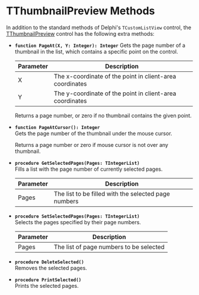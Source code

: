 TThumbnailPreview Methods
=========================

In addition to the standard methods of Delphi's `TCustomListView` control, the [TThumbnailPreview](TThumbnailPreview.md) control has the following extra methods:

- **`function PageAt(X, Y: Integer): Integer`**
  Gets the page number of a thumbnail in the list, which contains a specific point on the control. 

  | Parameter | Description                                              |
  |-----------|----------------------------------------------------------|
  | X         | The x-coordinate of the point in client-area coordinates |
  | Y         | The y-coordinate of the point in client-area coordinates |

  Returns a page number, or zero if no thumbnail contains the given point.

- **`function PageAtCursor(): Integer`** \
  Gets the page number of the thumbnail under the mouse cursor.

  Returns a page number or zero if mouse cursor is not over any thumbnail.

- **`procedure GetSelectedPages(Pages: TIntegerList)`** \
  Fills a list with the page number of currently selected pages.

  | Parameter | Description                                          |
  |-----------|------------------------------------------------------|
  | Pages     | The list to be filled with the selected page numbers |

- **`procedure SetSelectedPages(Pages: TIntegerList)`** \
  Selects the pages specified by their page numbers.

  | Parameter | Description                                          |
  |-----------|------------------------------------------------------|
  | Pages     | The list of page numbers to be selected              |

- **`procedure DeleteSelected()`** \
  Removes the selected pages.

- **`procedure PrintSelected()`** \
  Prints the selected pages.
  